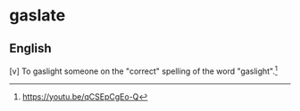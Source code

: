 # gaslate
## English

[v] To gaslight someone on the "correct" spelling of the word "gaslight".[^1]

[^1]: <https://youtu.be/qCSEpCgEo-Q>
